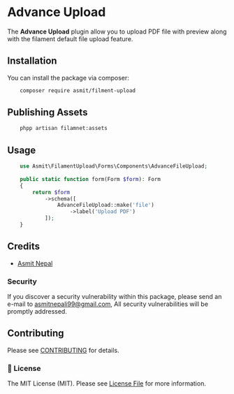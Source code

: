 # Advance Upload
The **Advance Upload** plugin allow you to upload PDF file with preview along with the filament default file upload feature.
## Installation
You can install the package via composer:

```bash
    composer require asmit/filment-upload
```
## Publishing Assets
```bash
    phpp artisan filamnet:assets
 ```
## Usage
```php
    use Asmit\FilamentUpload\Forms\Components\AdvanceFileUpload;
    
    public static function form(Form $form): Form
    {
        return $form
            ->schema([
                AdvanceFileUpload::make('file')
                    ->label('Upload PDF')
            ]);
    }
```
## Credits
- [Asmit Nepal][link-asmit]
### Security

If you discover a security vulnerability within this package, please send an e-mail to asmitnepali99@gmail.com, All security vulnerabilities will be promptly addressed.

## Contributing
Please see [CONTRIBUTING](CONTRIBUTING.md) for details.

### 📄 License
The MIT License (MIT). Please see [License File](LICENSE.txt) for more information.

[link-asmit]: https://github.com/AsmitNepali
